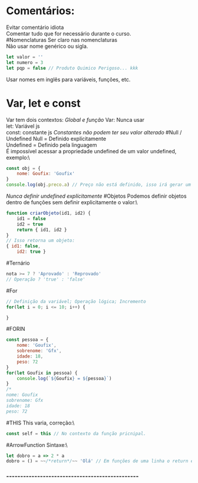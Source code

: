 # Comentários:
Evitar comentário idiota\
Comentar tudo que for necessário durante o curso.\
#Nomenclaturas
Ser claro nas nomenclaturas\
Não usar nome genérico ou sigla.
```javascript 
let valor = ''
let numero = 3
let pqp = false // Produto Quimico Perigoso... kkk
```
Usar nomes em inglês para variáveis, funções, etc.
# Var, let e const
Var tem dois contextos: *Global e função*
Var: Nunca usar\
let: Variável js\
const: constante js *Constantes não podem ter seu valor alterado*
#Null / Undefined
Null = Definido explícitamente\
Undefined = Definido pela linguagem\
É impossível acessar a propriedade undefined de um valor undefined, exemplo:\
```javascript
const obj = {
    nome: Goufix: 'Goufix'
}
console.log(obj.preco.a) // Preço não está definido, isso irá gerar um erro de console.
```
*Nunca definir undefined explícitamente*
#Objetos
Podemos definir objetos dentro de funções sem definir explicitamente o valor:\
```javascript
function criarObjeto(id1, id2) {
    id1 = false
    id2 = true
    return { id1, id2 }
}
// Isso retorna um objeto:
{ id1: false,
    id2: true }
```
#Ternário
```javascript
nota >= 7 ? 'Aprovado' : 'Reprovado'
// Operação ? 'true' : 'false'
```
#For
```javascript
// Definição da variável; Operação lógica; Incremento
for(let i = 0; i <= 10; i++) {

}
```
#FORIN
```javascript
const pessoa = {
    nome: 'Goufix',
    sobrenome: 'Gfx',
    idade: 18,
    peso: 72
}
for(let Goufix in pessoa) {
    console.log(`${Goufix} = ${pessoa}`)
}
/*
nome: Goufix
sobrenome: Gfx
idade: 18
peso: 72
```
#THIS
This varia, correção:\
```javascript
const self = this // No contexto da função pricnipal.
```
#ArrowFunction
Sintaxe:\
```javascript
let dobro = a => 2 * a
dobro = () = ~~/*return*/~~ 'Olá' // Em funções de uma linha o return é implícito


```

### ----------------------------------------------- 
